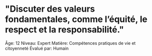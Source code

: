# "Discuter des valeurs fondamentales, comme l’équité, le respect et la responsabilité."

Âge: 12
Niveau: Expert
Matière: Compétences pratiques de vie et citoyenneté
Évalué par: Humain